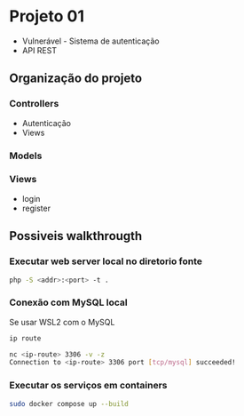 # Projeto 01

* Vulnerável - Sistema de autenticação
* API REST


## Organização do projeto

### Controllers

* Autenticação
* Views

### Models

### Views

* login
* register

## Possiveis walkthrougth

### Executar web server local no diretorio fonte

```bash
php -S <addr>:<port> -t .
```

### Conexão com MySQL local

Se usar WSL2 com o MySQL
```bash
ip route 

nc <ip-route> 3306 -v -z
Connection to <ip-route> 3306 port [tcp/mysql] succeeded!
```

### Executar os serviços em containers

```bash
sudo docker compose up --build
```